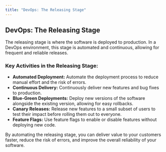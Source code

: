 ```yaml
---
title: "DevOps: The Releasing Stage"
---
```


## DevOps: The Releasing Stage

The releasing stage is where the software is deployed to production. In a DevOps environment, this stage is automated and continuous, allowing for frequent and reliable releases.

### Key Activities in the Releasing Stage:

*   **Automated Deployment:** Automate the deployment process to reduce manual effort and the risk of errors.
*   **Continuous Delivery:** Continuously deliver new features and bug fixes to production.
*   **Blue-Green Deployments:** Deploy new versions of the software alongside the existing version, allowing for easy rollbacks.
*   **Canary Releases:** Release new features to a small subset of users to test their impact before rolling them out to everyone.
*   **Feature Flags:** Use feature flags to enable or disable features without deploying new code.

By automating the releasing stage, you can deliver value to your customers faster, reduce the risk of errors, and improve the overall reliability of your software.
